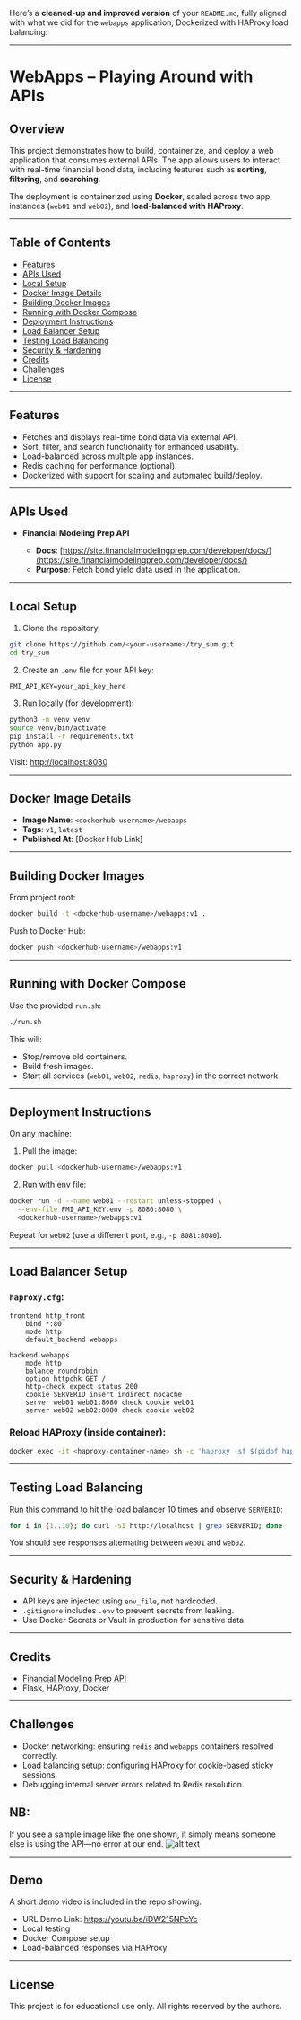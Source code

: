 Here’s a **cleaned-up and improved version** of your `README.md`, fully aligned with what we did for the `webapps` application, Dockerized with HAProxy load balancing:

---

# WebApps – Playing Around with APIs

## Overview

This project demonstrates how to build, containerize, and deploy a web application that consumes external APIs. The app allows users to interact with real-time financial bond data, including features such as **sorting**, **filtering**, and **searching**.

The deployment is containerized using **Docker**, scaled across two app instances (`web01` and `web02`), and **load-balanced with HAProxy**.

---

## Table of Contents

* [Features](#features)
* [APIs Used](#apis-used)
* [Local Setup](#local-setup)
* [Docker Image Details](#docker-image-details)
* [Building Docker Images](#building-docker-images)
* [Running with Docker Compose](#running-with-docker-compose)
* [Deployment Instructions](#deployment-instructions)
* [Load Balancer Setup](#load-balancer-setup)
* [Testing Load Balancing](#testing-load-balancing)
* [Security & Hardening](#security--hardening)
* [Credits](#credits)
* [Challenges](#challenges)
* [License](#license)

---

## Features

* Fetches and displays real-time bond data via external API.
* Sort, filter, and search functionality for enhanced usability.
* Load-balanced across multiple app instances.
* Redis caching for performance (optional).
* Dockerized with support for scaling and automated build/deploy.

---

## APIs Used

* **Financial Modeling Prep API**

  * **Docs**: [https://site.financialmodelingprep.com/developer/docs/](https://site.financialmodelingprep.com/developer/docs/)
  * **Purpose**: Fetch bond yield data used in the application.

---

## Local Setup

1. Clone the repository:

```bash
git clone https://github.com/<your-username>/try_sum.git
cd try_sum
```

2. Create an `.env` file for your API key:

```env
FMI_API_KEY=your_api_key_here
```

3. Run locally (for development):

```bash
python3 -m venv venv
source venv/bin/activate
pip install -r requirements.txt
python app.py
```

Visit: [http://localhost:8080](http://localhost:8080)

---

## Docker Image Details

* **Image Name**: `<dockerhub-username>/webapps`
* **Tags**: `v1`, `latest`
* **Published At**: \[Docker Hub Link]

---

## Building Docker Images

From project root:

```bash
docker build -t <dockerhub-username>/webapps:v1 .
```

Push to Docker Hub:

```bash
docker push <dockerhub-username>/webapps:v1
```

---

## Running with Docker Compose

Use the provided `run.sh`:

```bash
./run.sh
```

This will:

* Stop/remove old containers.
* Build fresh images.
* Start all services (`web01`, `web02`, `redis`, `haproxy`) in the correct network.

---

## Deployment Instructions

On any machine:

1. Pull the image:

```bash
docker pull <dockerhub-username>/webapps:v1
```

2. Run with env file:

```bash
docker run -d --name web01 --restart unless-stopped \
  --env-file FMI_API_KEY.env -p 8080:8080 \
  <dockerhub-username>/webapps:v1
```

Repeat for `web02` (use a different port, e.g., `-p 8081:8080`).

---

## Load Balancer Setup

### `haproxy.cfg`:

```haproxy
frontend http_front
    bind *:80
    mode http
    default_backend webapps

backend webapps
    mode http
    balance roundrobin
    option httpchk GET /
    http-check expect status 200
    cookie SERVERID insert indirect nocache
    server web01 web01:8080 check cookie web01
    server web02 web02:8080 check cookie web02
```

### Reload HAProxy (inside container):

```bash
docker exec -it <haproxy-container-name> sh -c 'haproxy -sf $(pidof haproxy) -f /usr/local/etc/haproxy/haproxy.cfg'
```

---

## Testing Load Balancing

Run this command to hit the load balancer 10 times and observe `SERVERID`:

```bash
for i in {1..10}; do curl -sI http://localhost | grep SERVERID; done
```

You should see responses alternating between `web01` and `web02`.

---

## Security & Hardening

* API keys are injected using `env_file`, not hardcoded.
* `.gitignore` includes `.env` to prevent secrets from leaking.
* Use Docker Secrets or Vault in production for sensitive data.

---

## Credits

* [Financial Modeling Prep API](https://financialmodelingprep.com)
* Flask, HAProxy, Docker

---

## Challenges

* Docker networking: ensuring `redis` and `webapps` containers resolved correctly.
* Load balancing setup: configuring HAProxy for cookie-based sticky sessions.
* Debugging internal server errors related to Redis resolution.

## NB: 
If you see a sample image like the one shown, it simply means someone else is using the API—no error at our end.
![alt text](image.png)

---

## Demo

A short demo video is included in the repo showing:

* URL Demo Link: https://youtu.be/iDW215NPcYc
* Local testing
* Docker Compose setup
* Load-balanced responses via HAProxy

---

## License

This project is for educational use only. All rights reserved by the authors.


